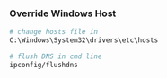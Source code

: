 ### Override Windows Host

```bash
# change hosts file in
C:\Windows\System32\drivers\etc\hosts

# flush DNS in cmd line
ipconfig/flushdns
```



